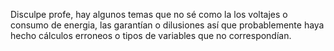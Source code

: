 Disculpe profe, hay algunos temas que no sé como la los voltajes o consumo de energia, las garantían o dilusiones así que probablemente haya hecho cálculos erroneos o tipos de variables que no correspondían.
